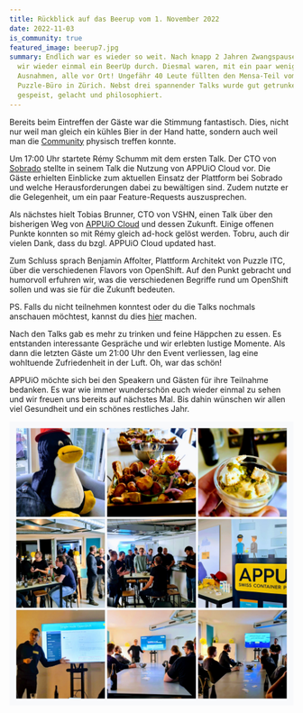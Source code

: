 ```yaml
---
title: Rückblick auf das Beerup vom 1. November 2022
date: 2022-11-03
is_community: true
featured_image: beerup7.jpg
summary: Endlich war es wieder so weit. Nach knapp 2 Jahren Zwangspause führten
  wir wieder einmal ein BeerUp durch. Diesmal waren, mit ein paar wenigen
  Ausnahmen, alle vor Ort! Ungefähr 40 Leute füllten den Mensa-Teil vom
  Puzzle-Büro in Zürich. Nebst drei spannender Talks wurde gut getrunken,
  gespeist, gelacht und philosophiert.
---
```

Bereits beim Eintreffen der Gäste war die Stimmung fantastisch. Dies, nicht nur weil man gleich ein kühles Bier in der Hand hatte, sondern auch weil man die [Community](https://www.appuio.ch/community/) physisch treffen konnte.

Um 17:00 Uhr startete Rémy Schumm mit dem ersten Talk. Der CTO von [Sobrado](https://landing.sobrado.ch/de/) stellte in seinem Talk die Nutzung von APPUiO Cloud vor. Die Gäste erhielten Einblicke zum aktuellen Einsatz der Plattform bei Sobrado und welche Herausforderungen dabei zu bewältigen sind. Zudem nutzte er die Gelegenheit, um ein paar Feature-Requests auszusprechen.

Als nächstes hielt Tobias Brunner, CTO von VSHN, einen Talk über den bisherigen Weg von [APPUiO Cloud](https://www.appuio.ch/offering/cloud/) und dessen Zukunft. Einige offenen Punkte konnten so mit Rémy gleich ad-hock gelöst werden. Tobru, auch dir vielen Dank, dass du bzgl. APPUiO Cloud updated hast.

Zum Schluss sprach Benjamin Affolter, Plattform Architekt von Puzzle ITC, über die verschiedenen Flavors von OpenShift. Auf den Punkt gebracht und humorvoll erfuhren wir, was die verschiedenen Begriffe rund um OpenShift sollen und was sie für die Zukunft bedeuten.

PS. Falls du nicht teilnehmen konntest oder du die Talks nochmals anschauen möchtest, kannst du dies [hier](https://youtu.be/L7cQE0F2iPM) machen.

Nach den Talks gab es mehr zu trinken und feine Häppchen zu essen. Es entstanden interessante Gespräche und wir erlebten lustige Momente. Als dann die letzten Gäste um 21:00 Uhr den Event verliessen, lag eine wohltuende Zufriedenheit in der Luft. Oh, war das schön!

APPUiO möchte sich bei den Speakern und Gästen für ihre Teilnahme bedanken. Es war wie immer wunderschön euch wieder einmal zu sehen und wir freuen uns bereits auf nächstes Mal. Bis dahin wünschen wir allen viel Gesundheit und ein schönes restliches Jahr.

![](20221101_154536-collage.jpg)